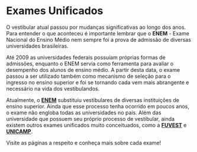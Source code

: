 Exames Unificados
=================

O vestibular atual passou por mudanças significativas ao longo dos anos. Para entender o que aconteceu é importante lembrar que o **ENEM** - Exame Nacional do Ensino Médio nem sempre foi a prova de admissão de diversas universidades brasileiras.

Até 2009 as universidades federais possuíam próprias formas de admissões, enquanto o ENEM servia como ferramenta para avaliar o desempenho dos alunos de ensino médio. A partir desta data, o exame passou a ser utilizado também como mecanismo de seleção para o ingresso no ensino superior e foi se tornando cada vem mais abrangente e necessário na vida dos vestibulandos.

Atualmente, o [**ENEM**](http://www.qilabs.org/guias/vestibular/exames-unificados/enem) substituiu vestibulares de diversas instituições de ensino superior. Ainda que esse processo tenha ocorrido em poucos anos, o exame não engloba todas as universidades no país. Além das universidade que possuem seu próprio processo de vestibular, ainda existem outros exames unificados muito conceituados, como a [**FUVEST**](http://www.qilabs.org/guias/vestibular/exames-unificados/fuvest) e [**UNICAMP**](http://www.qilabs.org/guias/vestibular/exames-unificados/unicamp).

Visite as páginas a respeito e conheça mais sobre cada exame!